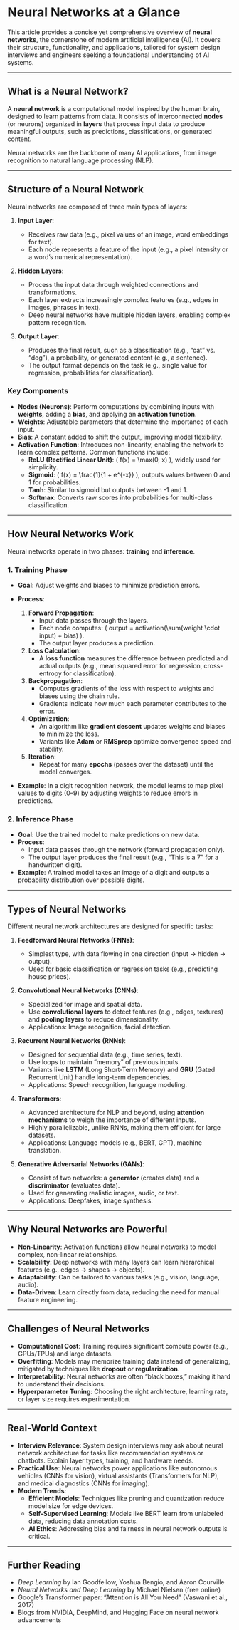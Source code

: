 # Neural Networks at a Glance

This article provides a concise yet comprehensive overview of **neural networks**, the cornerstone of modern artificial intelligence (AI). It covers their structure, functionality, and applications, tailored for system design interviews and engineers seeking a foundational understanding of AI systems.

---

## What is a Neural Network?
A **neural network** is a computational model inspired by the human brain, designed to learn patterns from data. It consists of interconnected **nodes** (or neurons) organized in **layers** that process input data to produce meaningful outputs, such as predictions, classifications, or generated content.

Neural networks are the backbone of many AI applications, from image recognition to natural language processing (NLP).

---

## Structure of a Neural Network
Neural networks are composed of three main types of layers:

1. **Input Layer**:
   - Receives raw data (e.g., pixel values of an image, word embeddings for text).
   - Each node represents a feature of the input (e.g., a pixel intensity or a word’s numerical representation).

2. **Hidden Layers**:
   - Process the input data through weighted connections and transformations.
   - Each layer extracts increasingly complex features (e.g., edges in images, phrases in text).
   - Deep neural networks have multiple hidden layers, enabling complex pattern recognition.

3. **Output Layer**:
   - Produces the final result, such as a classification (e.g., “cat” vs. “dog”), a probability, or generated content (e.g., a sentence).
   - The output format depends on the task (e.g., single value for regression, probabilities for classification).

### Key Components
- **Nodes (Neurons)**: Perform computations by combining inputs with **weights**, adding a **bias**, and applying an **activation function**.
- **Weights**: Adjustable parameters that determine the importance of each input.
- **Bias**: A constant added to shift the output, improving model flexibility.
- **Activation Function**: Introduces non-linearity, enabling the network to learn complex patterns. Common functions include:
  - **ReLU (Rectified Linear Unit)**: \( f(x) = \max(0, x) \), widely used for simplicity.
  - **Sigmoid**: \( f(x) = \frac{1}{1 + e^{-x}} \), outputs values between 0 and 1 for probabilities.
  - **Tanh**: Similar to sigmoid but outputs between -1 and 1.
  - **Softmax**: Converts raw scores into probabilities for multi-class classification.

---

## How Neural Networks Work
Neural networks operate in two phases: **training** and **inference**.

### 1. Training Phase
- **Goal**: Adjust weights and biases to minimize prediction errors.
- **Process**:
  1. **Forward Propagation**:
     - Input data passes through the layers.
     - Each node computes: \( output = activation(\sum(weight \cdot input) + bias) \).
     - The output layer produces a prediction.
  2. **Loss Calculation**:
     - A **loss function** measures the difference between predicted and actual outputs (e.g., mean squared error for regression, cross-entropy for classification).
  3. **Backpropagation**:
     - Computes gradients of the loss with respect to weights and biases using the chain rule.
     - Gradients indicate how much each parameter contributes to the error.
  4. **Optimization**:
     - An algorithm like **gradient descent** updates weights and biases to minimize the loss.
     - Variants like **Adam** or **RMSprop** optimize convergence speed and stability.
  5. **Iteration**:
     - Repeat for many **epochs** (passes over the dataset) until the model converges.

- **Example**: In a digit recognition network, the model learns to map pixel values to digits (0–9) by adjusting weights to reduce errors in predictions.

### 2. Inference Phase
- **Goal**: Use the trained model to make predictions on new data.
- **Process**:
  - Input data passes through the network (forward propagation only).
  - The output layer produces the final result (e.g., “This is a 7” for a handwritten digit).
- **Example**: A trained model takes an image of a digit and outputs a probability distribution over possible digits.

---

## Types of Neural Networks
Different neural network architectures are designed for specific tasks:

1. **Feedforward Neural Networks (FNNs)**:
   - Simplest type, with data flowing in one direction (input → hidden → output).
   - Used for basic classification or regression tasks (e.g., predicting house prices).

2. **Convolutional Neural Networks (CNNs)**:
   - Specialized for image and spatial data.
   - Use **convolutional layers** to detect features (e.g., edges, textures) and **pooling layers** to reduce dimensionality.
   - Applications: Image recognition, facial detection.

3. **Recurrent Neural Networks (RNNs)**:
   - Designed for sequential data (e.g., time series, text).
   - Use loops to maintain “memory” of previous inputs.
   - Variants like **LSTM** (Long Short-Term Memory) and **GRU** (Gated Recurrent Unit) handle long-term dependencies.
   - Applications: Speech recognition, language modeling.

4. **Transformers**:
   - Advanced architecture for NLP and beyond, using **attention mechanisms** to weigh the importance of different inputs.
   - Highly parallelizable, unlike RNNs, making them efficient for large datasets.
   - Applications: Language models (e.g., BERT, GPT), machine translation.

5. **Generative Adversarial Networks (GANs)**:
   - Consist of two networks: a **generator** (creates data) and a **discriminator** (evaluates data).
   - Used for generating realistic images, audio, or text.
   - Applications: Deepfakes, image synthesis.

---

## Why Neural Networks are Powerful
- **Non-Linearity**: Activation functions allow neural networks to model complex, non-linear relationships.
- **Scalability**: Deep networks with many layers can learn hierarchical features (e.g., edges → shapes → objects).
- **Adaptability**: Can be tailored to various tasks (e.g., vision, language, audio).
- **Data-Driven**: Learn directly from data, reducing the need for manual feature engineering.

---

## Challenges of Neural Networks
- **Computational Cost**: Training requires significant compute power (e.g., GPUs/TPUs) and large datasets.
- **Overfitting**: Models may memorize training data instead of generalizing, mitigated by techniques like **dropout** or **regularization**.
- **Interpretability**: Neural networks are often “black boxes,” making it hard to understand their decisions.
- **Hyperparameter Tuning**: Choosing the right architecture, learning rate, or layer size requires experimentation.

---

## Real-World Context
- **Interview Relevance**: System design interviews may ask about neural network architecture for tasks like recommendation systems or chatbots. Explain layer types, training, and hardware needs.
- **Practical Use**: Neural networks power applications like autonomous vehicles (CNNs for vision), virtual assistants (Transformers for NLP), and medical diagnostics (CNNs for imaging).
- **Modern Trends**:
  - **Efficient Models**: Techniques like pruning and quantization reduce model size for edge devices.
  - **Self-Supervised Learning**: Models like BERT learn from unlabeled data, reducing data annotation costs.
  - **AI Ethics**: Addressing bias and fairness in neural network outputs is critical.

---

## Further Reading
- *Deep Learning* by Ian Goodfellow, Yoshua Bengio, and Aaron Courville
- *Neural Networks and Deep Learning* by Michael Nielsen (free online)
- Google’s Transformer paper: “Attention is All You Need” (Vaswani et al., 2017)
- Blogs from NVIDIA, DeepMind, and Hugging Face on neural network advancements